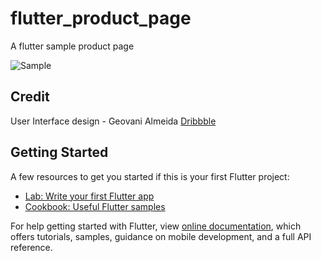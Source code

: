 # flutter_product_page

A flutter sample product page

![Sample](https://media.giphy.com/media/8AaHZZwyLwx9ynOqvR/giphy.gif)

## Credit

 User Interface design - Geovani Almeida [Dribbble](dribbble.com/geovanimeida)



## Getting Started


A few resources to get you started if this is your first Flutter project:

- [Lab: Write your first Flutter app](https://flutter.io/docs/get-started/codelab)
- [Cookbook: Useful Flutter samples](https://flutter.io/docs/cookbook)

For help getting started with Flutter, view
[online documentation](https://flutter.io/docs), which offers tutorials, 
samples, guidance on mobile development, and a full API reference.

